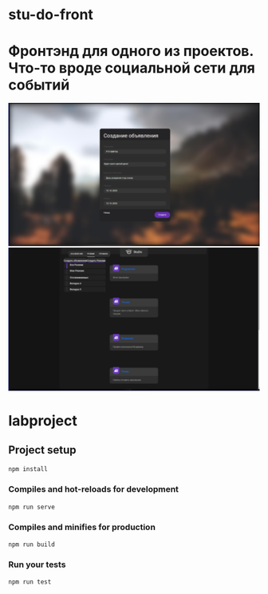 # stu-do-front
Фронтэнд для одного из проектов. Что-то вроде социальной сети для событий
=======
![Ground Truth](https://github.com/NeuralNous/STU-DO/blob/main/Снимок.PNG?raw=true)
![Prediction](https://github.com/NeuralNous/STU-DO/blob/main/112.PNG?raw=true)
# labproject

## Project setup
```
npm install
```

### Compiles and hot-reloads for development
```
npm run serve
```

### Compiles and minifies for production
```
npm run build
```

### Run your tests
```
npm run test
```
